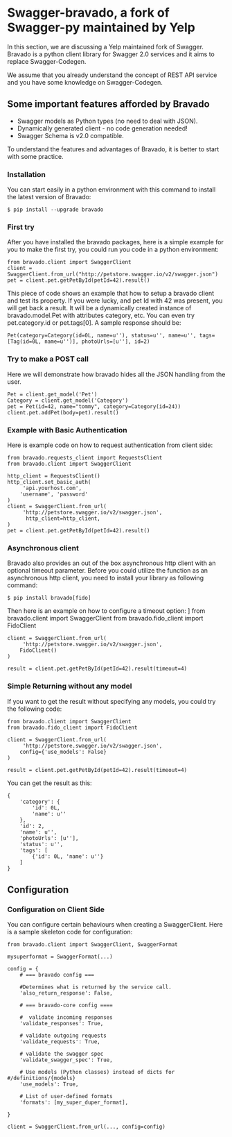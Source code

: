 # Swagger-bravado, a fork of Swagger-py maintained by Yelp

In this section, we are discussing a Yelp maintained fork of Swagger. Bravado is a python client library for Swagger 2.0 services and it aims to replace Swagger-Codegen.  

We assume that you already understand the concept of REST API service and you have some knowledge on Swagger-Codegen.

## Some important features afforded by Bravado 
- Swagger models as Python types (no need to deal with JSON).
- Dynamically generated client - no code generation needed!
- Swagger Schema is v2.0 compatible.

To understand the features and advantages of Bravado, it is better to start with some practice.

### Installation
You can start easily in a python environment with this command to install the latest version of Bravado:

	$ pip install --upgrade bravado

### First try

After you have installed the bravado packages, here is a simple example for you to make the first try, you could run you code in a python environment:

	from bravado.client import SwaggerClient
	client = SwaggerClient.from_url("http://petstore.swagger.io/v2/swagger.json")
	pet = client.pet.getPetById(petId=42).result()

This piece of code shows an example that how to setup a bravado client and test its property. If you were lucky, and pet Id with 42 was present, you will get back a result. It will be a dynamically created instance of bravado.model.Pet with attributes category, etc. You can even try pet.category.id or pet.tags[0].
A sample response should be:

	Pet(category=Category(id=0L, name=u''), status=u'', name=u'', tags=[Tag(id=0L, name=u'')], photoUrls=[u''], id=2)

### Try to make a POST call
Here we will demonstrate how bravado hides all the JSON handling from the user.

	Pet = client.get_model('Pet')
	Category = client.get_model('Category')
	pet = Pet(id=42, name="tommy", category=Category(id=24))
	client.pet.addPet(body=pet).result()

### Example with Basic Authentication
Here is example code on how to request authentication from client side:


	from bravado.requests_client import RequestsClient
	from bravado.client import SwaggerClient

	http_client = RequestsClient()
	http_client.set_basic_auth(
   		 'api.yourhost.com',
    	'username', 'password'
	)
	client = SwaggerClient.from_url(
   		 'http://petstore.swagger.io/v2/swagger.json',
    	  http_client=http_client,
	)
	pet = client.pet.getPetById(petId=42).result()


### Asynchronous client
Bravado also provides an out of the box asynchronous http client with an optional timeout parameter. Before you could utilize the function as an asynchronous http client, you need to install your library as following command:

	$ pip install bravado[fido]

Then here is an example on how to configure a timeout option:
]
	from bravado.client import SwaggerClient
	from bravado.fido_client import FidoClient

	client = SwaggerClient.from_url(
   		 'http://petstore.swagger.io/v2/swagger.json',
    	FidoClient()
	)

	result = client.pet.getPetById(petId=42).result(timeout=4)


### Simple Returning without any model
If you want to get the result without specifying any models, you could try the following code:

	from bravado.client import SwaggerClient
	from bravado.fido_client import FidoClient

	client = SwaggerClient.from_url(
   		 'http://petstore.swagger.io/v2/swagger.json',
    	config={'use_models': False}
	)

	result = client.pet.getPetById(petId=42).result(timeout=4)

You can get the result as this:

	{
   	 	'category': {
        	'id': 0L,
        	'name': u''
    	},
    	'id': 2,
    	'name': u'',
    	'photoUrls': [u''],
    	'status': u'',
    	'tags': [
        	{'id': 0L, 'name': u''}
    	]
	}

## Configuration
### Configuration on Client Side
You can configure certain behaviours when creating a SwaggerClient. Here is a sample skeleton code for configuration:

	from bravado.client import SwaggerClient, SwaggerFormat

	mysuperformat = SwaggerFormat(...)

	config = {
   		# === bravado config ===

	    #Determines what is returned by the service call.
    	'also_return_response': False,

	    # === bravado-core config ====

   		#  validate incoming responses
    	'validate_responses': True,

	    # validate outgoing requests
   		'validate_requests': True,

    	# validate the swagger spec
    	'validate_swagger_spec': True,

    	# Use models (Python classes) instead of dicts for #/definitions/{models}
    	'use_models': True,

    	# List of user-defined formats
    	'formats': [my_super_duper_format],

	}

	client = SwaggerClient.from_url(..., config=config)

